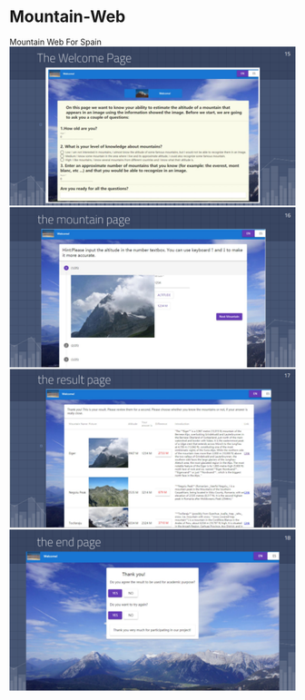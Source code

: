 # Mountain-Web
Mountain Web For Spain
![Image text](images4ReadMe/welcome.png)
![Image text](images4ReadMe/mountain.png)
![Image text](images4ReadMe/result.png)
![Image text](images4ReadMe/thanks.png)

